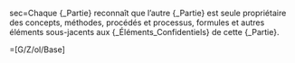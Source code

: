 sec=Chaque {_Partie} reconnaît que l’autre {_Partie} est seule propriétaire des concepts, méthodes, procédés et processus, formules et autres éléments sous-jacents aux {_Éléments_Confidentiels} de cette {_Partie}.

=[G/Z/ol/Base]
